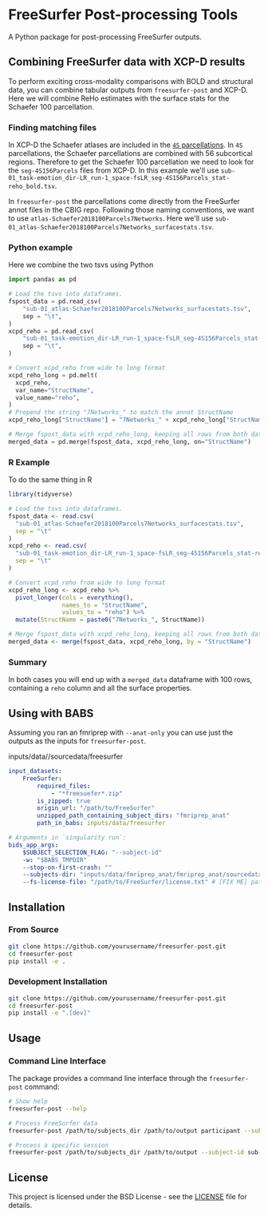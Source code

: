 # FreeSurfer Post-processing Tools

A Python package for post-processing FreeSurfer outputs. 


## Combining FreeSurfer data with XCP-D results

To perform exciting cross-modality comparisons with BOLD and structural data,
you can combine tabular outputs from `freesurfer-post` and XCP-D.
Here we will combine ReHo estimates with the surface stats for the Schaefer 100 parcellation.

### Finding matching files

In XCP-D the Schaefer atlases are included in the [`4S` parcellations](https://github.com/pennlinc/atlaspack).
In `4S` parcellations, the Schaefer parcellations are combined with 56 subcortical regions.
Therefore to get the Schaefer 100 parcellation we need to look for the `seg-4S156Parcels` files from XCP-D.
In this example we'll use `sub-01_task-emotion_dir-LR_run-1_space-fsLR_seg-4S156Parcels_stat-reho_bold.tsv`.

In `freesurfer-post` the parcellations come directly from the FreeSurfer annot files in the CBIG repo.
Following those naming conventions, we want to use `atlas-Schaefer2018100Parcels7Networks`.
Here we'll use `sub-01_atlas-Schaefer2018100Parcels7Networks_surfacestats.tsv`.

### Python example

Here we combine the two tsvs using Python

```python
import pandas as pd

# Load the tsvs into dataframes.
fspost_data = pd.read_csv(
    "sub-01_atlas-Schaefer2018100Parcels7Networks_surfacestats.tsv", 
    sep = "\t",
)
xcpd_reho = pd.read_csv(
    "sub-01_task-emotion_dir-LR_run-1_space-fsLR_seg-4S156Parcels_stat-reho_bold.tsv", 
    sep = "\t",
)

# Convert xcpd_reho from wide to long format
xcpd_reho_long = pd.melt(
  xcpd_reho, 
  var_name="StructName", 
  value_name="reho",
)
# Prepend the string "7Networks_" to match the annot StructName
xcpd_reho_long["StructName"] = "7Networks_" + xcpd_reho_long["StructName"]

# Merge fspost_data with xcpd_reho_long, keeping all rows from both datasets
merged_data = pd.merge(fspost_data, xcpd_reho_long, on="StructName")
```

### R Example

To do the same thing in R 

```r
library(tidyverse)

# Load the tsvs into dataframes.
fspost_data <- read.csv(
  "sub-01_atlas-Schaefer2018100Parcels7Networks_surfacestats.tsv", 
  sep = "\t"
)
xcpd_reho <- read.csv(
  "sub-01_task-emotion_dir-LR_run-1_space-fsLR_seg-4S156Parcels_stat-reho_bold.tsv",
  sep = "\t"
)

# Convert xcpd_reho from wide to long format
xcpd_reho_long <- xcpd_reho %>%
  pivot_longer(cols = everything(), 
               names_to = "StructName", 
               values_to = "reho") %>%
  mutate(StructName = paste0("7Networks_", StructName))

# Merge fspost_data with xcpd_reho_long, keeping all rows from both datasets
merged_data <- merge(fspost_data, xcpd_reho_long, by = "StructName")
```

### Summary

In both cases you will end up with a `merged_data` dataframe with 100 rows,
containing a `reho` column and all the surface properties.


## Using with BABS

Assuming you ran an fmriprep with `--anat-only` you can use just the
outputs as the inputs for `freesurfer-post`.

inputs/data//sourcedata/freesurfer

```yaml
input_datasets:
    FreeSurfer:
        required_files:
            - "*freesuefer*.zip"
        is_zipped: true
        origin_url: "/path/to/FreeSurfer"
        unzipped_path_containing_subject_dirs: "fmriprep_anat"
        path_in_babs: inputs/data/freesurfer

# Arguments in `singularity run`:
bids_app_args:
    $SUBJECT_SELECTION_FLAG: "--subject-id"
    -w: "$BABS_TMPDIR"
    --stop-on-first-crash: ""
    --subjects-dir: "inputs/data/fmriprep_anat/fmriprep_anat/sourcedata/freesurfer"
    --fs-license-file: "/path/to/FreeSurfer/license.txt" # [FIX ME] path to 
```



## Installation

### From Source

```bash
git clone https://github.com/yourusername/freesurfer-post.git
cd freesurfer-post
pip install -e .
```

### Development Installation

```bash
git clone https://github.com/yourusername/freesurfer-post.git
cd freesurfer-post
pip install -e ".[dev]"
```

## Usage

### Command Line Interface

The package provides a command line interface through the `freesurfer-post` command:

```bash
# Show help
freesurfer-post --help

# Process FreeSurfer data
freesurfer-post /path/to/subjects_dir /path/to/output participant --subject-id sub-01

# Process a specific session
freesurfer-post /path/to/subjects_dir /path/to/output --subject-id sub-01 --session-id ses-01
```



## License

This project is licensed under the BSD License - see the [LICENSE](LICENSE) file for details.